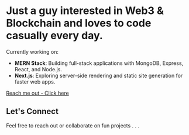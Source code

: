 # Just a guy interested in **Web3 & Blockchain** and loves to code casually every day.

Currently working on:
- **MERN Stack**: Building full-stack applications with MongoDB, Express, React, and Node.js.
- **Next.js**: Exploring server-side rendering and static site generation for faster web apps.

[Reach me out - Click here](https://sr3x0r.vercel.app/)

## Let's Connect

Feel free to reach out or collaborate on fun projects . . .
